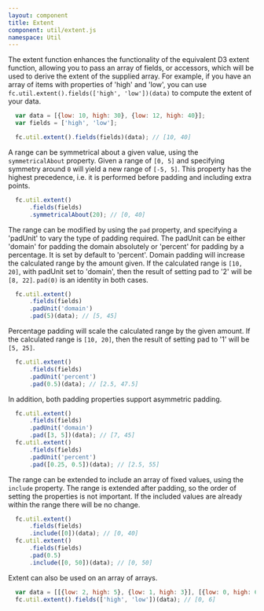 ```yaml
---
layout: component
title: Extent
component: util/extent.js
namespace: Util
---
```


 The extent function enhances the functionality of the equivalent D3 extent function, allowing you to pass an array of fields, or accessors, which will be used to derive the extent of the supplied array. For example, if you have an array of items with properties of 'high' and 'low', you can use `fc.util.extent().fields(['high', 'low'])(data)` to compute the extent of your data.

```js
  var data = [{low: 10, high: 30}, {low: 12, high: 40}];
  var fields = ['high', 'low'];

  fc.util.extent().fields(fields)(data); // [10, 40]
```

A range can be symmetrical about a given value, using the `symmetricalAbout` property. Given a range of `[0, 5]` and specifying symmetry around `0` will yield a new range of `[-5, 5]`. This property has the highest precedence, i.e. it is performed before padding and including extra points.

```js
  fc.util.extent()
      .fields(fields)
      .symmetricalAbout(20); // [0, 40]
```

 The range can be modified by using the `pad` property, and specifying a 'padUnit' to vary the type of padding required. The padUnit can be either 'domain' for padding the domain absolutely or 'percent' for padding by a percentage. It is set by default to 'percent'. Domain padding will increase the calculated range by the amount given. If the calculated range is `[10, 20]`, with padUnit set to 'domain', then the result of setting pad to '2' will be `[8, 22]`. `pad(0)` is an identity in both cases.

```js
  fc.util.extent()
      .fields(fields)
      .padUnit('domain')
      .pad(5)(data); // [5, 45]
```

 Percentage padding will scale the calculated range by the given amount. If the calculated range is `[10, 20]`, then the result of setting pad to '1' will be `[5, 25]`. 

```js
  fc.util.extent()
      .fields(fields)
      .padUnit('percent')
      .pad(0.5)(data); // [2.5, 47.5]
```

 In addition, both padding properties support asymmetric padding.

```js
  fc.util.extent()
      .fields(fields)
      .padUnit('domain')
      .pad([3, 5])(data); // [7, 45]
  fc.util.extent()
      .fields(fields)
      .padUnit('percent')
      .pad([0.25, 0.5])(data); // [2.5, 55]
```

 The range can be extended to include an array of fixed values, using the `include` property. The range is extended after padding, so the order of setting the properties is not important. If the included values are already within the range there will be no change.

```js
  fc.util.extent()
      .fields(fields)
      .include([0])(data); // [0, 40]
  fc.util.extent()
      .fields(fields)
      .pad(0.5)
      .include([0, 50])(data); // [0, 50]
```

Extent can also be used on an array of arrays.

```js
  var data = [[{low: 2, high: 5}, {low: 1, high: 3}], [{low: 0, high: 6}]];
  fc.util.extent().fields(['high', 'low'])(data); // [0, 6]  

```
